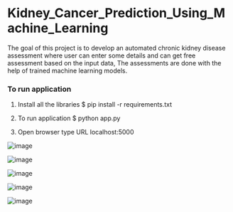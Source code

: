 # Kidney_Cancer_Prediction_Using_Machine_Learning
The goal of this project is to develop an automated chronic kidney disease assessment where user can enter some details and can get free assessment based on the input data, The assessments are done with the help of trained machine learning models.

### To run application

1. Install all the libraries
$ pip install -r requirements.txt

2. To run application
$ python app.py

3. Open browser type URL localhost:5000



![image](https://github.com/user-attachments/assets/1db797bf-0a01-45c5-b1b2-a6b1a422ba49)

![image](https://github.com/user-attachments/assets/f4da6f79-4907-40e4-836a-b5a9d34690ed)

![image](https://github.com/user-attachments/assets/4c22b393-f12e-42a4-845c-7708debd571c)

![image](https://github.com/user-attachments/assets/68774d37-b803-4afe-9027-d261801ec0d9)

![image](https://github.com/user-attachments/assets/e1c84c4a-c811-4989-8454-3be0f3f75b17)
